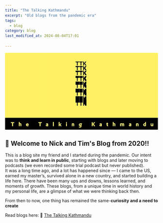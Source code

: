 ```yaml
---
title: "The Talking Kathmandu"
excerpt: "Old blogs from the pandemic era"
tags: 
  - blog
category: blog
last_modified_at: 2024-08-04T17:01

---
```

![Alt text for image](/assets/images/TTK.JPG)

## 👋 Welcome to **Nick and Tim's Blog from 2020!!**

This is a blog site my friend and I started during the pandemic. Our intent was to <b>think and learn in public</b>, starting with blogs and later moving to podcasts (we even recorded some trial podcast but never published).<br/>
It was a long time ago, and a lot has happened since — I came to the US, earned my master’s, survived alone in a new country, and started building a life here. There have been many ups and downs, lessons learned, and moments of growth. These blogs, from a unique time in world history and my personal life, are a glimpse of what we were thinking back then. 

From then to now, one thing has remained the same-<b>curiosity and a need to create</b>
 
 Read blogs here: 🔗​​ [The Talking Kathmandu](https://thetalkingkathmandu.blogspot.com)<br/>


